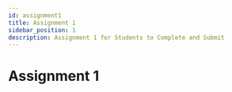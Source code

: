 ```yaml
---
id: assignment1
title: Assignment 1
sidebar_position: 1
description: Assignment 1 for Students to Complete and Submit
---
```


# Assignment 1
